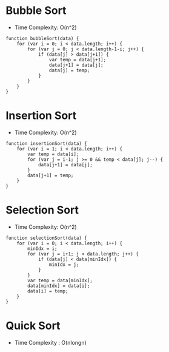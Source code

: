# Bubble Sort
- Time Complexity: O(n^2)

```
function bubbleSort(data) {
	for (var i = 0; i < data.length; i++) {
		for (var j = 0; j < data.length-1-i; j++) {
			if (data[j] > data[j+1]) {
				var temp = data[j+1];
				data[j+1] = data[j];
				data[j] = temp;
			}
		}
	}
}
```

# Insertion Sort
- Time Complexity: O(n^2)

```
function insertionSort(data) {
	for (var i = 1; i < data.length; i++) {
		var temp = data[i];
		for (var j = i-1; j >= 0 && temp < data[j]; j--) {
			data[j+1] = data[j];
		}
		data[j+1] = temp;
	}
}
```

# Selection Sort
- Time Complexity: O(n^2)

```
function selectionSort(data) {
	for (var i = 0; i < data.length; i++) {
		minIdx = i;
		for (var j = i+1; j < data.length; j++) {
			if (data[j] < data[minIdx]) {
				minIdx = j;
			}
		}
		var temp = data[minIdx];
		data[minIdx] = data[i];
		data[i] = temp;
	}
}
```

# Quick Sort
- Time Complexity : O(nlongn)